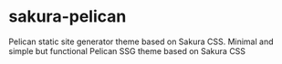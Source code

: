 # sakura-pelican
Pelican static site generator theme based on Sakura CSS.
Minimal and simple but functional Pelican SSG theme based on Sakura CSS

